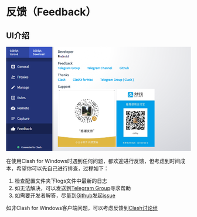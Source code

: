 # 反馈（Feedback）

## UI介绍

![](.gitbook/assets/image%20%287%29.png)

在使用Clash for Windows时遇到任何问题，都欢迎进行反馈，但考虑到时间成本，希望你可以先自己进行排查，过程如下：

1. 检查配置文件夹下logs文件中最新的日志
2. 如无法解决，可以发送到[Telegram Group](https://t.me/Rules_lhie1)寻求帮助
3. 如需要开发者解答，尽量到[Github](https://github.com/Fndroid/clash_for_windows_pkg)发起[issue](https://github.com/Fndroid/clash_for_windows_pkg/issues)

如非Clash for Windows客户端问题，可以考虑反馈到[Clash讨论组](https://t.me/clash_discuss)

